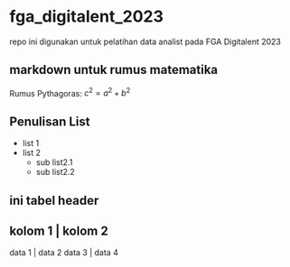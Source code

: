 # fga_digitalent_2023
repo ini digunakan untuk pelatihan data analist pada FGA Digitalent 2023

## markdown untuk rumus matematika
Rumus Pythagoras: $c^2 = a^2 + b^2$

## Penulisan List
* list 1
* list 2
    + sub list2.1
    + sub list2.2

## ini tabel header
kolom 1 | kolom 2
-----------------
data 1 | data 2
data 3 | data 4
